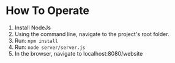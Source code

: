 # How To Operate
1) Install NodeJs
2) Using the command line, navigate to the project's root folder.
3) Run: `npm install`
4) Run: `node server/server.js`
5) In the browser, navigate to localhost:8080/website
